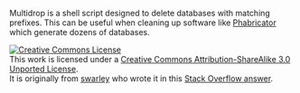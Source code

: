 Multidrop is a shell script designed to delete databases with matching prefixes. This can be useful when cleaning up software like [Phabricator](http://phabricator.org/) which generate dozens of databases.



<a rel="license" href="http://creativecommons.org/licenses/by-sa/3.0/"><img alt="Creative Commons License" style="border-width:0" src="https://i.creativecommons.org/l/by-sa/3.0/88x31.png" /></a><br />This work is licensed under a <a rel="license" href="http://creativecommons.org/licenses/by-sa/3.0/">Creative Commons Attribution-ShareAlike 3.0 Unported License</a>.<br>It is originally from [swarley](http://stackoverflow.com/users/2071813/swarley) who wrote it in this [Stack Overflow answer](http://stackoverflow.com/a/14874352).
